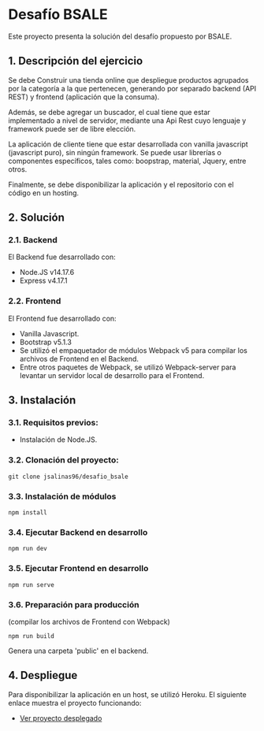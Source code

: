 # Desafío BSALE
Este proyecto presenta la solución del desafío propuesto por BSALE.

## 1. Descripción del ejercicio
Se debe Construir una tienda online que despliegue productos agrupados por la categoría a la que pertenecen, generando por separado backend (API REST) y frontend
(aplicación que la consuma).

Además, se debe agregar un buscador, el cual tiene que estar implementado a nivel de servidor, mediante una Api Rest cuyo lenguaje y framework puede ser de libre 
elección.

La aplicación de cliente tiene que estar desarrollada con vanilla javascript (javascript puro), sin ningún framework. Se puede usar librerías o componentes específicos, tales como: boopstrap, material, Jquery, entre otros.

Finalmente, se debe disponibilizar la aplicación y el repositorio con el código en un hosting.

## 2. Solución

### 2.1. Backend
El Backend fue desarrollado con:
- Node.JS v14.17.6
- Express v4.17.1

### 2.2. Frontend
El Frontend fue desarrollado con:
- Vanilla Javascript.
- Bootstrap v5.1.3
- Se utilizó el empaquetador de módulos Webpack v5 para compilar los archivos de Frontend en el Backend.
- Entre otros paquetes de Webpack, se utilizó Webpack-server para levantar un servidor local de desarrollo para el Frontend.

## 3. Instalación

### 3.1. Requisitos previos:
- Instalación de Node.JS.

### 3.2. Clonación del proyecto:
```
git clone jsalinas96/desafio_bsale
```

### 3.3. Instalación de módulos
```
npm install
```

### 3.4. Ejecutar Backend en desarrollo
```
npm run dev
```

### 3.5. Ejecutar Frontend en desarrollo
```
npm run serve
```

### 3.6. Preparación para producción
(compilar los archivos de Frontend con Webpack)
```
npm run build
```
Genera una carpeta 'public' en el backend.

## 4. Despliegue
Para disponibilizar la aplicación en un host, se utilizó Heroku. El siguiente enlace muestra el proyecto funcionando:
- [Ver proyecto desplegado](https://www.google.cl)
